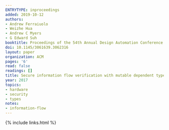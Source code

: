 ```yaml
---
ENTRYTYPE: inproceedings
added: 2019-10-12
authors:
- Andrew Ferraiuolo
- Weizhe Hua
- Andrew C Myers
- G Edward Suh
booktitle: Proceedings of the 54th Annual Design Automation Conference 2017
doi: 10.1145/3061639.3062316
layout: paper
organization: ACM
pages: '6'
read: false
readings: []
title: Secure information flow verification with mutable dependent types
year: 2017
topics:
- hardware
- security
- types
notes:
- information-flow
---
```


{% include links.html %}
